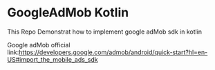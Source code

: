 # GoogleAdMob Kotlin
 This Repo Demonstrat how to implement google adMob sdk in kotlin
 
Google adMob official link:https://developers.google.com/admob/android/quick-start?hl=en-US#import_the_mobile_ads_sdk
